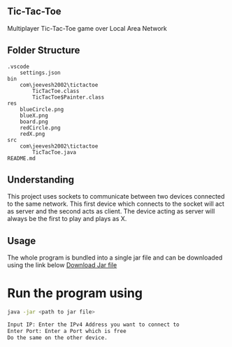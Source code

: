 ## Tic-Tac-Toe

Multiplayer Tic-Tac-Toe game over Local Area Network

## Folder Structure
    .vscode
        settings.json
    bin
        com\jeevesh2002\tictactoe
            TicTacToe.class
            TicTacToe$Painter.class
    res
        blueCircle.png
        blueX.png
        board.png
        redCircle.png
        redX.png
    src
        com\jeevesh2002\tictactoe
            TicTacToe.java
    README.md

## Understanding

This project uses sockets to communicate between two devices connected to the same network.
This first device which connects to the socket will act as server and the second acts as client.
The device acting as server will always be the first to play and plays as X.

## Usage
The whole program is bundled into a single jar file and can be downloaded using the link below
[Download Jar file](https://github.com/jeevesh2002/Tic-Tac-Toe-over-LAN--java)

# Run the program using
```bash
java -jar <path to jar file>

Input IP: Enter the IPv4 Address you want to connect to
Enter Port: Enter a Port which is free
Do the same on the other device.
```
